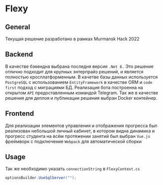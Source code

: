 # Flexy

## General

Текущая решение разработано в рамках Murmansk Hack 2022

## Backend

В качестве бэкендна выбрана последня версия `.Net 6.` Это решение отлично подходит для крупных энтерпрайз решений, и является полностью кросплатформенным. В качетве базы данных используется `PostgreSQL` с использованием `EntityFramework` в качестве ORM и `code first` подход с миграциями БД. Реализация бота построенна на открытом `API` предоставленным командой Telegram. Так же в качестве решения для деплоя и публикации решения выбран Docker контейнер. 

## Frontend

Для реализации элементов управления и отображения прогресса был реализован небольшой личный кабинет, в котором видна динамика и прогресс студента на всём протяжении занятий был выбран `Vue.js` фреймворк с подключение `Webpack` для автоматической сборки 

## Usage

Так же необходимо указать `connectionString` в `FlexyContext.cs`
```c#
optionsBuilder.UseSqlServer("");
```
